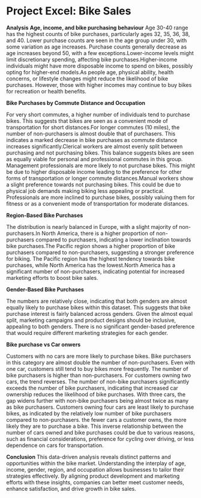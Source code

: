 # Project Excel: Bike Sales

**Analysis**
**Age, income, and bike purchasing behaviour**
Age 30-40 range has the highest counts of bike purchases, particularly ages 32, 35, 36, 38, and 40. Lower purchase counts are seen in the age group under 30, with some variation as age increases. Purchase counts generally decrease as age increases beyond 50, with a few exceptions.Lower-income levels might limit discretionary spending, affecting bike purchases.Higher-income individuals might have more disposable income to spend on bikes, possibly opting for higher-end models.As people age, physical ability, health concerns, or lifestyle changes might reduce the likelihood of bike purchases. However, those with higher incomes may continue to buy bikes for recreation or health benefits.

**Bike Purchases by Commute Distance and Occupation**

For very short commutes, a higher number of individuals tend to purchase bikes. This suggests that bikes are seen as a convenient mode of transportation for short distances.For longer commutes (10 miles), the number of non-purchasers is almost double that of purchasers. This indicates a marked decrease in bike purchases as commute distance increases significantly.Clerical workers are almost evenly split between purchasing and not purchasing bikes. This balance suggests bikes are seen as equally viable for personal and professional commutes in this group. Management professionals are more likely to not purchase bikes. This might be due to higher disposable income leading to the preference for other forms of transportation or longer commute distances.Manual workers show a slight preference towards not purchasing bikes. This could be due to physical job demands making biking less appealing or practical. Professionals are more inclined to purchase bikes, possibly valuing them for fitness or as a convenient mode of transportation for moderate distances.

**Region-Based Bike Purchases**

The distribution is nearly balanced in Europe, with a slight majority of non-purchasers.In North America, there is a higher proportion of non-purchasers compared to purchasers, indicating a lower inclination towards bike purchases.The Pacific region shows a higher proportion of bike purchasers compared to non-purchasers, suggesting a stronger preference for biking.
The Pacific region has the highest tendency towards bike purchases, while North America has the lowest.North America has a significant number of non-purchasers, indicating potential for increased marketing efforts to boost bike sales.


**Gender-Based Bike Purchases**

The numbers are relatively close, indicating that both genders are almost equally likely to purchase bikes within this dataset. This suggests that bike purchase interest is fairly balanced across genders. Given the almost equal split, marketing campaigns and product designs should be inclusive, appealing to both genders. There is no significant gender-based preference that would require different marketing strategies for each gender.

**Bike purchase vs Car onwers**

Customers with no cars are more likely to purchase bikes. Bike purchasers in this category are almost double the number of non-purchasers. Even with one car, customers still tend to buy bikes more frequently. The number of bike purchasers is higher than non-purchasers. For customers owning two cars, the trend reverses. The number of non-bike purchasers significantly exceeds the number of bike purchasers, indicating that increased car ownership reduces the likelihood of bike purchases. With three cars, the gap widens further with non-bike purchasers being almost twice as many as bike purchasers. Customers owning four cars are least likely to purchase bikes, as indicated by the relatively low number of bike purchasers compared to non-purchasers. the fewer cars a customer owns, the more likely they are to purchase a bike. This inverse relationship between the number of cars owned and bike purchases could be due to various reasons, such as financial considerations, preference for cycling over driving, or less dependence on cars for transportation.


**Conclusion**
This data-driven analysis reveals distinct patterns and opportunities within the bike market. Understanding the interplay of age, income, gender, region, and occupation allows businesses to tailor their strategies effectively. By aligning product development and marketing efforts with these insights, companies can better meet customer needs, enhance satisfaction, and drive growth in bike sales.

